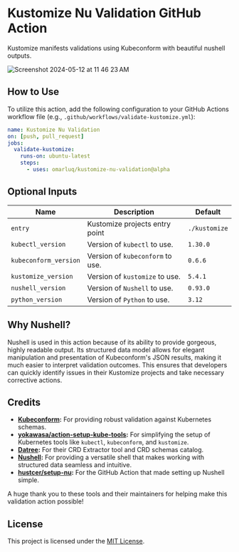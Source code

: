 # Kustomize Nu Validation GitHub Action

Kustomize manifests validations using Kubeconform with beautiful nushell outputs.

![Screenshot 2024-05-12 at 11 46 23 AM](https://github.com/omarluq/kustomize-nu-validation/assets/84993125/40613318-ba70-4b42-9825-84276a975fad)

## How to Use

To utilize this action, add the following configuration to your GitHub Actions workflow file (e.g., `.github/workflows/validate-kustomize.yml`):

```yaml
name: Kustomize Nu Validation
on: [push, pull_request]
jobs:
  validate-kustomize:
    runs-on: ubuntu-latest
    steps:
      - uses: omarluq/kustomize-nu-validation@alpha
```

## Optional Inputs

| Name                  | Description                      | Default       |
| --------------------- | -------------------------------- | ------------- |
| `entry`               | Kustomize projects entry point   | `./kustomize` |
| `kubectl_version`     | Version of `kubectl` to use.     | `1.30.0`      |
| `kubeconform_version` | Version of `kubeconform` to use. | `0.6.6`       |
| `kustomize_version`   | Version of `kustomize` to use.   | `5.4.1`       |
| `nushell_version`     | Version of `Nushell` to use.     | `0.93.0`      |
| `python_version`      | Version of `Python` to use.      | `3.12`        |

## Why Nushell?

Nushell is used in this action because of its ability to provide gorgeous, highly readable output. Its structured data model allows for elegant manipulation and presentation of Kubeconform's JSON results, making it much easier to interpret validation outcomes. This ensures that developers can quickly identify issues in their Kustomize projects and take necessary corrective actions.

## Credits

- **[Kubeconform](https://github.com/yannh/kubeconform):** For providing robust validation against Kubernetes schemas.
- **[yokawasa/action-setup-kube-tools](https://github.com/yokawasa/action-setup-kube-tools):** For simplifying the setup of Kubernetes tools like `kubectl`, `kubeconform`, and `kustomize`.
- **[Datree](https://github.com/datreeio/CRDs-catalog):** For their CRD Extractor tool and CRD schemas catalog.
- **[Nushell](https://github.com/nushell/nushell):** For providing a versatile shell that makes working with structured data seamless and intuitive.
- **[hustcer/setup-nu](https://github.com/hustcer/setup-nu):** For the GitHub Action that made setting up Nushell simple.

A huge thank you to these tools and their maintainers for helping make this validation action possible!

## License

This project is licensed under the [MIT License](LICENSE.md).

